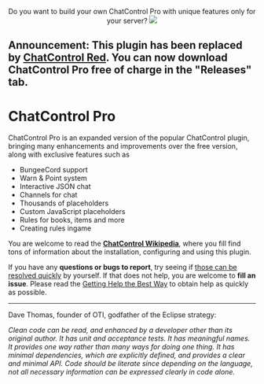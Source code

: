 <p align="center">
  Do you want to build your own ChatControl Pro with unique features only for your server?
  <a href="https://mineacademy.org/gh-join">
    <img src="https://i.imgur.com/HGc2VG3.png" />
  </a>
</p>

## Announcement: This plugin has been replaced by [ChatControl Red](https://mineacademy.org/chatcontrol-red). You can now download ChatControl Pro free of charge in the "Releases" tab.

# ChatControl Pro
ChatControl Pro is an expanded version of the popular ChatControl plugin, bringing many enhancements and improvements over the free version, along with exclusive features such as

* BungeeCord support
* Warn & Point system
* Interactive JSON chat
* Channels for chat
* Thousands of placeholders
* Custom JavaScript placeholders
* Rules for books, items and more
* Creating rules ingame

You are welcome to read the **[ChatControl Wikipedia](https://github.com/kangarko/ChatControl-Pro/wiki)**, where you fill find tons of information about the installation, configuring and using this plugin.

If you have any **questions or bugs to report**, try seeing if [those can be resolved quickly](https://github.com/kangarko/ChatControl-Pro/wiki/Frequently-Asked-Questions) by yourself. If that does not help, you are welcome to **fill an issue**. Please read the [Getting Help the Best Way](https://github.com/kangarko/ChatControl-Pro/wiki/Getting-Help-the-Right-Way) to obtain help as quickly as possible.

<hr>

Dave Thomas, founder of OTI, godfather of the Eclipse strategy:

<i>Clean code can be read, and enhanced by a developer other than its original author. It has unit and acceptance tests. It has meaningful names. It provides one way rather than many ways for doing one thing. It has minimal dependencies, which are explicitly defined, and provides a clear and minimal API. Code should be literate since depending on the language, not all necessary information can be expressed clearly in code alone.</i>

